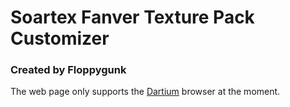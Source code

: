 # Soartex Fanver Texture Pack Customizer
### Created by Floppygunk

The web page only supports the [Dartium](http://www.dartlang.org/dartium/) browser at the moment.